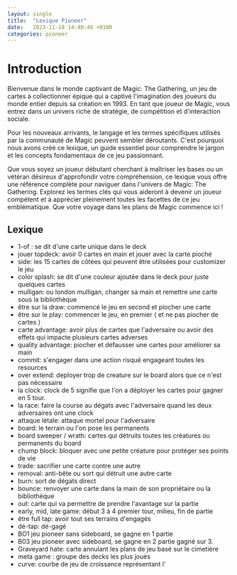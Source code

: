 ```yaml
---
layout: single
title:  "Lexique Pioneer"
date:   2023-11-18 14:40:46 +0100
categories: pioneer
---
```


# Introduction

Bienvenue dans le monde captivant de Magic: The Gathering, un jeu de cartes à collectionner épique qui a captivé l'imagination des joueurs du monde entier depuis sa création en 1993. En tant que joueur de Magic, vous entrez dans un univers riche de stratégie, de compétition et d'interaction sociale.

Pour les nouveaux arrivants, le langage et les termes spécifiques utilisés par la communauté de Magic peuvent sembler déroutants. C'est pourquoi nous avons créé ce lexique, un guide essentiel pour comprendre le jargon et les concepts fondamentaux de ce jeu passionnant.

Que vous soyez un joueur débutant cherchant à maîtriser les bases ou un vétéran désireux d'approfondir votre compréhension, ce lexique vous offre une référence complète pour naviguer dans l'univers de Magic: The Gathering. Explorez les termes clés qui vous aideront à devenir un joueur compétent et à apprécier pleinement toutes les facettes de ce jeu emblématique. Que votre voyage dans les plans de Magic commence ici !

## Lexique

- 1-of : se dit d'une carte unique dans le deck
- jouer topdeck: avoir 0 cartes en main et jouer avec la carte pioché
- side: les 15 cartes de côtées qui peuvent être utilisées pour customizer le jeu
- color splash: se dit d'une couleur ajoutée dans le deck pour juste quelques cartes
- mulligan: ou london mulligan, changer sa main et remettre une carte sous la bibliothèque
- être sur la draw: commencé le jeu en second et piocher une carte
- être sur le play: commencer le jeu, en premier ( et ne pas piocher de cartes )
- carte advantage: avoir plus de cartes que l'adversaire ou avoir des effets qui impacte plusieurs cartes adverses
- quality advantage: piocher et défausser une cartes pour améliorer sa main
- commit: s'engager dans une action risqué engageant toutes les resources
- over extend: deployer trop de creature sur le board alors que ce n'est pas nécessaire
- la clock: clock de 5 signifie que l'on a déployer les cartes pour gagner en 5 tour.
- la race: faire la course au dégats avec l'adversaire quand les deux adversaires ont une clock
- attaque létale: attaque mortel pour l'adversaire
- board: le terrain ou l'on pose les permanents
- board sweeper / wrath: cartes qui détruits toutes les créatures ou permanents du board
- chump block: bloquer avec une petite créature pour protéger ses points de vie
- trade: sacrifier une carte contre une autre
- removal: anti-bête ou sort qui détruit une autre carte
- burn: sort de dégats direct
- bounce: renvoyer une carte dans la main de son propriétaire ou la bibliothèque
- out: carte qui va permettre de prendre l'avantage sur la partie
- early, mid, late game: début 3 à 4 premier tour, milieu, fin de partie
- être full tap: avoir tout ses terrains d'engagés
- dé-tap: dé-gagé
- BO1 jeu pioneer sans sideboard, se gagne en 1 partie
- B03 jeu pioneer avec sideboard, se gagne en 2 partie gagné sur 3.
- Graveyard hate: carte annulant les plans de jeu basé sur le cimetière
- meta game : groupe des decks les plus joués
- curve: courbe de jeu de croissance représentant l'